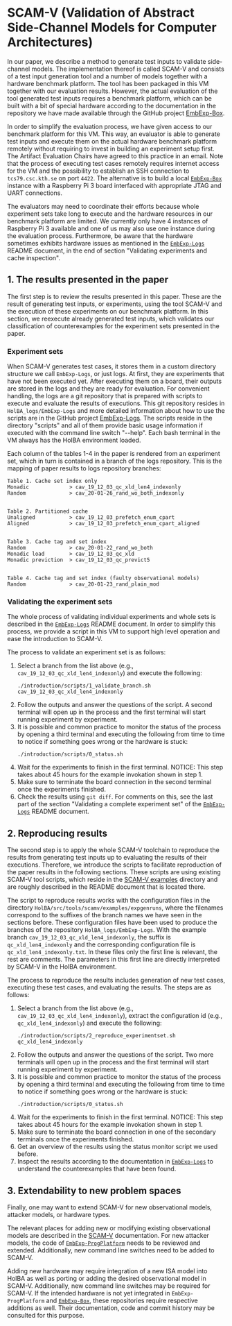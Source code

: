 # SCAM-V (Validation of Abstract Side-Channel Models for Computer Architectures)
In our paper, we describe a method to generate test inputs to validate side-channel models.
The implementation thereof is called SCAM-V and consists of a test input generation tool and a number of models together with a hardware benchmark platform.
The tool has been packaged in this VM together with our evaluation results.
However, the actual evaluation of the tool generated test inputs requires a benchmark platform, which can be built with a bit of special hardware according to the documentation in the repository we have made available through the GitHub project [EmbExp-Box](https://github.com/kth-step/EmbExp-Box).

In order to simplify the evaluation process, we have given access to our benchmark platform for this VM.
This way, an evaluator is able to generate test inputs and execute them on the actual hardware benchmark platform remotely without requiring to invest in building an experiment setup first.
The Artifact Evaluation Chairs have agreed to this practice in an email.
Note that the process of executing test cases remotely requires internet access for the VM and the possibility to establish an SSH connection to `tcs79.csc.kth.se` on port `4422`.
The alternative is to build a local [`EmbExp-Box`](https://github.com/kth-step/EmbExp-Box) instance with a Raspberry Pi 3 board interfaced with appropriate JTAG and UART connections.

The evaluators may need to coordinate their efforts because whole experiment sets take long to execute and the hardware resources in our benchmark platform are limited.
We currently only have 4 instances of Raspberry Pi 3 available and one of us may also use one instance during the evaluation process.
Furthermore, be aware that the hardware sometimes exhibits hardware issues as mentioned in the [`EmbExp-Logs`](https://github.com/kth-step/EmbExp-Logs) README document, in the end of section "Validating experiments and cache inspection".



## 1. The results presented in the paper
The first step is to review the results presented in this paper.
These are the result of generating test inputs, or experiments, using the tool SCAM-V and the execution of these experiments on our benchmark platform.
In this section, we reexecute already generated test inputs, which validates our classification of counterexamples for the experiment sets presented in the paper.

### Experiment sets
When SCAM-V generates test cases, it stores them in a custom directory structure we call `EmbExp-Logs`, or just logs.
At first, they are experiments that have not been executed yet.
After executing them on a board, their outputs are stored in the logs and they are ready for evaluation.
For convenient handling, the logs are a git repository that is prepared with scripts to execute and evaluate the results of executions.
This git repository resides in `HolBA_logs/EmbExp-Logs` and more detailed information about how to use the scripts are in the GitHub project [EmbExp-Logs](https://github.com/kth-step/EmbExp-Logs).
The scripts reside in the directory "scripts" and all of them provide basic usage information if executed with the command line switch "--help".
Each bash terminal in the VM always has the HolBA environment loaded.

Each column of the tables 1-4 in the paper is rendered from an experiment set, which in turn is contained in a branch of the logs repository.
This is the mapping of paper results to logs repository branches:
```
Table 1. Cache set index only
Monadic             > cav_19_12_03_qc_xld_len4_indexonly
Random              > cav_20-01-26_rand_wo_both_indexonly


Table 2. Partitioned cache
Unaligned           > cav_19_12_03_prefetch_enum_cpart
Aligned             > cav_19_12_03_prefetch_enum_cpart_aligned


Table 3. Cache tag and set index
Random              > cav_20-01-22_rand_wo_both
Monadic load        > cav_19_12_03_qc_xld
Monadic previction  > cav_19_12_03_qc_previct5


Table 4. Cache tag and set index (faulty observational models)
Random              > cav_20-01-23_rand_plain_mod
```

### Validating the experiment sets
The whole process of validating individual experiments and whole sets is described in the [`EmbExp-Logs`](https://github.com/kth-step/EmbExp-Logs) README document.
In order to simplify this process, we provide a script in this VM to support high level operation and ease the introduction to SCAM-V.

The process to validate an experiment set is as follows:
1. Select a branch from the list above (e.g., `cav_19_12_03_qc_xld_len4_indexonly`) and execute the following:
   ```
   ./introduction/scripts/1_validate_branch.sh cav_19_12_03_qc_xld_len4_indexonly
   ```
1. Follow the outputs and answer the questions of the script. A second terminal will open up in the process and the first terminal will start running experiment by experiment.
1. It is possible and common practice to monitor the status of the process by opening a third terminal and executing the following from time to time to notice if something goes wrong or the hardware is stuck:
   ```
   ./introduction/scripts/0_status.sh
   ```
1. Wait for the experiments to finish in the first terminal. NOTICE: This step takes about 45 hours for the example invokation shown in step 1.
1. Make sure to terminate the board connection in the second terminal once the experiments finished.
1. Check the results using `git diff`. For comments on this, see the last part of the section "Validating a complete experiment set" of the [`EmbExp-Logs`](https://github.com/kth-step/EmbExp-Logs) README document.



## 2. Reproducing results
The second step is to apply the whole SCAM-V toolchain to reproduce the results from generating test inputs up to evaluating the results of their executions.
Therefore, we introduce the scripts to facilitate reproduction of the paper results in the following sections.
These scripts are using existing SCAM-V tool scripts, which reside in the [SCAM-V examples](https://github.com/kth-step/HolBA/tree/dev_scamv/src/tools/scamv/examples) directory and are roughly described in the README document that is located there.

The script to reproduce results works with the configuration files in the directory `HolBA/src/tools/scamv/examples/expgenruns`, where the filenames correspond to the suffixes of the branch names we have seen in the sections before.
These configuration files have been used to produce the branches of the repository `HolBA_logs/EmbExp-Logs`.
With the example branch `cav_19_12_03_qc_xld_len4_indexonly`, the suffix is `qc_xld_len4_indexonly` and the corresponding configuration file is `qc_xld_len4_indexonly.txt`.
In these files only the first line is relevant, the rest are comments.
The parameters in this first line are directly interpreted by SCAM-V in the HolBA environment.

The process to reproduce the results includes generation of new test cases, executing these test cases, and evaluating the results. The steps are as follows:
1. Select a branch from the list above (e.g., `cav_19_12_03_qc_xld_len4_indexonly`), extract the configuration id (e.g., `qc_xld_len4_indexonly`) and execute the following:
   ```
   ./introduction/scripts/2_reproduce_experimentset.sh qc_xld_len4_indexonly
   ```
1. Follow the outputs and answer the questions of the script. Two more terminals will open up in the process and the first terminal will start running experiment by experiment.
1. It is possible and common practice to monitor the status of the process by opening a third terminal and executing the following from time to time to notice if something goes wrong or the hardware is stuck:
   ```
   ./introduction/scripts/0_status.sh
   ```
1. Wait for the experiments to finish in the first terminal. NOTICE: This step takes about 45 hours for the example invokation shown in step 1.
1. Make sure to terminate the board connection in one of the secondary terminals once the experiments finished.
1. Get an overview of the results using the status monitor script we used before.
1. Inspect the results according to the documentation in [`EmbExp-Logs`](https://github.com/kth-step/EmbExp-Logs) to understand the counterexamples that have been found.



## 3. Extendability to new problem spaces
Finally, one may want to extend SCAM-V for new observational models, attacker models, or hardware types.

The relevant places for adding new or modifying existing observational models are described in the [SCAM-V](https://github.com/kth-step/HolBA/tree/dev_scamv/src/tools/scamv) documentation.
For new attacker models, the code of [`EmbExp-ProgPlatform`](https://github.com/kth-step/EmbExp-ProgPlatform) needs to be reviewed and extended.
Additionally, new command line switches need to be added to SCAM-V.

Adding new hardware may require integration of a new ISA model into HolBA as well as porting or adding the desired observational model in SCAM-V.
Additionally, new command line switches may be required for SCAM-V.
If the intended hardware is not yet integrated in `EmbExp-ProgPlatform` and [`EmbExp-Box`](https://github.com/kth-step/EmbExp-Box), these repositories require respective additions as well.
Their documentation, code and commit history may be consulted for this purpose.

